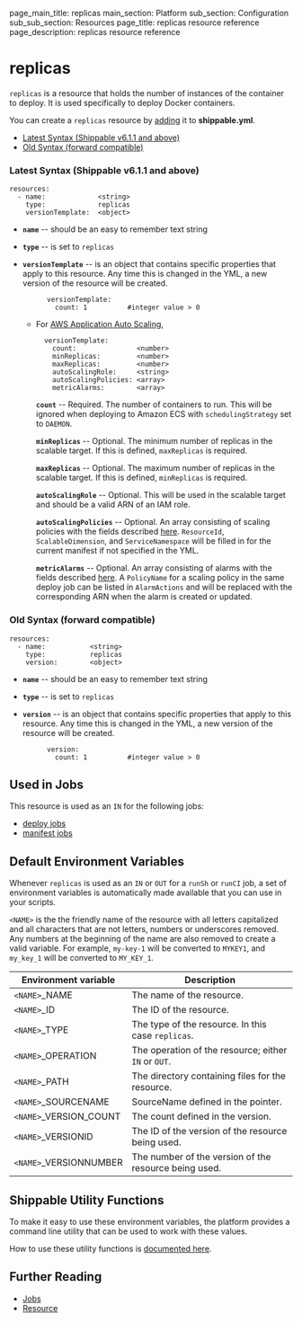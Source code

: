 page_main_title: replicas
main_section: Platform
sub_section: Configuration
sub_sub_section: Resources
page_title: replicas resource reference
page_description: replicas resource reference

# replicas
`replicas` is a resource that holds the number of instances of the container to deploy. It is used specifically to deploy Docker containers.

You can create a `replicas` resource by [adding](/platform/tutorial/workflow/crud-resource#adding) it to **shippable.yml**.

- [Latest Syntax (Shippable v6.1.1 and above)](#latestSyntax)
- [Old Syntax (forward compatible)](#oldSyntax)

<a name="latestSyntax"></a>
### Latest Syntax (Shippable v6.1.1 and above)


```
resources:
  - name:             <string>
    type:             replicas
    versionTemplate:  <object>
```

* **`name`** -- should be an easy to remember text string

* **`type`** -- is set to `replicas`

* **`versionTemplate`** -- is an object that contains specific properties that apply to this resource. Any time this is changed in the YML, a new version of the resource will be created.

	        versionTemplate:
	          count: 1          #integer value > 0

  * For [AWS Application Auto Scaling](https://docs.aws.amazon.com/AmazonECS/latest/developerguide/service-auto-scaling.html#service-auto-scaling-api),

          versionTemplate:
            count:               <number>
            minReplicas:         <number>
            maxReplicas:         <number>
            autoScalingRole:     <string>
            autoScalingPolicies: <array>
            metricAlarms:        <array>


      **`count`** -- Required. The number of containers to run.  This will be ignored when deploying to Amazon ECS with `schedulingStrategy` set to `DAEMON`.

      **`minReplicas`** -- Optional. The minimum number of replicas in the scalable target.  If this is defined, `maxReplicas` is required.

      **`maxReplicas`** -- Optional. The maximum number of replicas in the scalable target.  If this is defined, `minReplicas` is required.

      **`autoScalingRole`** -- Optional. This will be used in the scalable target and should be a valid ARN of an IAM role.

      **`autoScalingPolicies`** -- Optional. An array consisting of scaling policies with the fields described [here](https://docs.aws.amazon.com/AWSJavaScriptSDK/latest/AWS/ApplicationAutoScaling.html#putScalingPolicy-property). `ResourceId`, `ScalableDimension`, and `ServiceNamespace` will be filled in for the current manifest if not specified in the YML.

      **`metricAlarms`** -- Optional. An array consisting of alarms with the fields described [here](https://docs.aws.amazon.com/AWSJavaScriptSDK/latest/AWS/CloudWatch.html#putMetricAlarm-property). A `PolicyName` for a scaling policy in the same deploy job can be listed in `AlarmActions` and will be replaced with the corresponding ARN when the alarm is created or updated.

<a name="oldSyntax"></a>
### Old Syntax (forward compatible)


```
resources:
  - name:           <string>
    type:           replicas
    version:        <object>
```

* **`name`** -- should be an easy to remember text string

* **`type`** -- is set to `replicas`

* **`version`** -- is an object that contains specific properties that apply to this resource. Any time this is changed in the YML, a new version of the resource will be created.

	        version:
	          count: 1          #integer value > 0


## Used in Jobs
This resource is used as an `IN` for the following jobs:

* [deploy jobs](/platform/workflow/job/deploy/)
* [manifest jobs](/platform/workflow/job/manifest/)

## Default Environment Variables
Whenever `replicas` is used as an `IN` or `OUT` for a `runSh` or `runCI` job, a set of environment variables is automatically made available that you can use in your scripts.

`<NAME>` is the the friendly name of the resource with all letters capitalized and all characters that are not letters, numbers or underscores removed. Any numbers at the beginning of the name are also removed to create a valid variable. For example, `my-key-1` will be converted to `MYKEY1`, and `my_key_1` will be converted to `MY_KEY_1`.

| Environment variable						| Description                         |
| ------------- 								|------------------------------------ |
| `<NAME>`\_NAME 							| The name of the resource. |
| `<NAME>`\_ID 								| The ID of the resource. |
| `<NAME>`\_TYPE 							| The type of the resource. In this case `replicas`. |
| `<NAME>`\_OPERATION 						| The operation of the resource; either `IN` or `OUT`. |
| `<NAME>`\_PATH 							| The directory containing files for the resource. |
| `<NAME>`\_SOURCENAME    					| SourceName defined in the pointer. |
| `<NAME>`\_VERSION\_COUNT 				| The count defined in the version. |
| `<NAME>`\_VERSIONID    					| The ID of the version of the resource being used. |
| `<NAME>`\_VERSIONNUMBER 					| The number of the version of the resource being used. |

## Shippable Utility Functions
To make it easy to use these environment variables, the platform provides a command line utility that can be used to work with these values.

How to use these utility functions is [documented here](/platform/tutorial/workflow/using-shipctl).

## Further Reading
* [Jobs](/platform/workflow/job/overview)
* [Resource](/platform/workflow/resource/overview)

